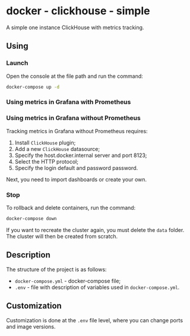 # docker - clickhouse - simple

A simple one instance ClickHouse with metrics tracking.

## Using

### Launch

Open the console at the file path and run the command:

```bash
docker-compose up -d
```

### Using metrics in Grafana with Prometheus



### Using metrics in Grafana without Prometheus

Tracking metrics in Grafana without Prometheus requires:

1. Install `ClickHouse` plugin;
2. Add a new `ClickHouse` datasource;
3. Specify the host.docker.internal server and port 8123;
4. Select the HTTP protocol;
5. Specify the login default and password password.

Next, you need to import dashboards or create your own.

### Stop

To rollback and delete containers, run the command:

```bash
docker-compose down
```

If you want to recreate the cluster again, you must delete the `data` folder. The cluster will then be created from scratch.

## Description

The structure of the project is as follows:

* `docker-compose.yml` - docker-compose file;
* `.env` - file with description of variables used in `docker-compose.yml`.

## Customization

Customization is done at the `.env` file level, where you can change ports and image versions.